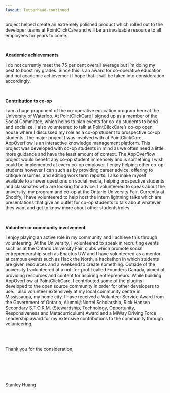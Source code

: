 ```yaml
---
layout: letterhead-continued
---
```

project helped create an extremely polished product which rolled out to the developer teams at PointClickCare and will be an invaluable resource to all employees for years to come.

<br/>

**Academic achievements**

I do not currently meet the 75 per cent overall average but I’m doing my best to boost my grades. Since this is an award for co-operative education and not academic achievement I hope that it will be taken into consideration accordingly.

<br/>

**Contribution to co-op**

I am a huge proponent of the co-operative education program here at the University of Waterloo. At PointClickCare I signed up as a member of the Social Committee, which helps to plan events for co-op students to bond and socialize. I also volunteered to talk at PointClickCare’s co-op open house where I discussed my role as a co-op student to prospective co-op students. The major project I was involved with at PointClickCare, AppOverflow is an interactive knowledge management platform. This project was developed with co-op students in mind as we often need a little more guidance and have the least amount of context. The AppOverflow project would benefit any co-op student immensely and is something I wish could be implemented at every co-op employer.  I enjoy helping other co-op students however I can such as by providing career advice, offering to critique resumes, and editing work term reports. I also make myself available to answer questions on social media, helping prospective students and classmates who are looking for advice. I volunteered to speak about the university, my program and co-op at the Ontario University Fair. Currently at Shopify, I have volunteered to help host the intern lightning talks which are presentations that give an outlet for co-op students to talk about whatever they want and get to know more about other students/roles. 

<br/>

**Volunteer or community involvement**

I enjoy playing an active role in my community and I achieve this through volunteering. At the University, I volunteered to speak in recruiting events such as at the Ontario University Fair, clubs which promote social entrepreneurship such as Enactus UW and I have volunteered as a mentor at campus events such as Hack the North, a hackathon in which students are given resources and a weekend to create something. Outside of the university I volunteered at a not-for-profit called Founders Canada, aimed at providing resources and content for aspiring entrepreneurs. While building AppOverflow at PointClickCare, I contributed some of the plugins I developed to the open source community in order for other developers to use. I also volunteer extensively at my local community centre in Mississauga, my home city. I have received a Volunteer Service Award from the Government of Ontario, Alumni@Nortel Scholarship, Rick Hansen Secondary S.T.O.R.M. (Stewardship, Technology, Opportunity, Responsiveness and Metacurriculum) Award and a MiWay Driving Force Leadership award for my extensive contributions to the community through volunteering.

<br/>

<br/>

Thank you for the consideration,


<br/>

<br/>


<br/>

<br/>

Stanley Huang